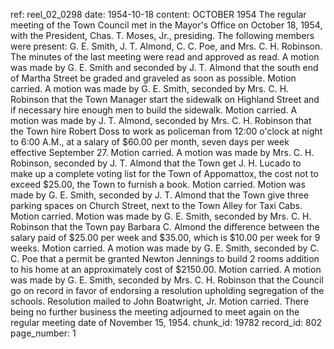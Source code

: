 ref: reel_02_0298
date: 1954-10-18
content: OCTOBER 1954
The regular meeting of the Town Council met in the Mayor's Office on October 18, 1954, with the President, Chas. T. Moses, Jr., presiding.
The following members were present: G. E. Smith, J. T. Almond, C. C. Poe, and Mrs. C. H. Robinson.
The minutes of the last meeting were read and approved as read.
A motion was made by G. E. Smith and seconded by J. T. Almond that the south end of Martha Street be graded and graveled as soon as possible. Motion carried.
A motion was made by G. E. Smith, seconded by Mrs. C. H. Robinson that the Town Manager start the sidewalk on Highland Street and if necessary hire enough men to build the sidewalk. Motion carried.
A motion was made by J. T. Almond, seconded by Mrs. C. H. Robinson that the Town hire Robert Doss to work as policeman from 12:00 o'clock at night to 6:00 A.M., at a salary of $60.00 per month, seven days per week effective September 27. Motion carried.
A motion was made by Mrs. C. H. Robinson, seconded by J. T. Almond that the Town get J. H. Lucado to make up a complete voting list for the Town of Appomattox, the cost not to exceed $25.00, the Town to furnish a book. Motion carried.
Motion was made by G. E. Smith, seconded by J. T. Almond that the Town give three parking spaces on Church Street, next to the Town Alley for Taxi Cabs. Motion carried.
Motion was made by G. E. Smith, seconded by Mrs. C. H. Robinson that the Town pay Barbara C. Almond the difference between the salary paid of $25.00 per week and $35.00, which is $10.00 per week for 9 weeks. Motion carried.
A motion was made by G. E. Smith, seconded by C. C. Poe that a permit be granted Newton Jennings to build 2 rooms addition to his home at an approximately cost of $2150.00. Motion carried.
A motion was made by G. E. Smith, seconded by Mrs. C. H. Robinson that the Council go on record in favor of endorsing a resolution upholding segregation of the schools. Resolution mailed to John Boatwright, Jr. Motion carried.
There being no further business the meeting adjourned to meet again on the regular meeting date of November 15, 1954.
chunk_id: 19782
record_id: 802
page_number: 1

